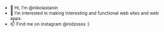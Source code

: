 - 👋 Hi, I’m @nikolastanin
- 👀 I’m interested in making interesting and functional web sites and web apps. 
- 📫 Find me on instagram @nidzosss 
  :) 

<!---
nikolastanin/nikolastanin is a ✨ special ✨ repository because its `README.md` (this file) appears on your GitHub profile.
You can click the Preview link to take a look at your changes.
--->
